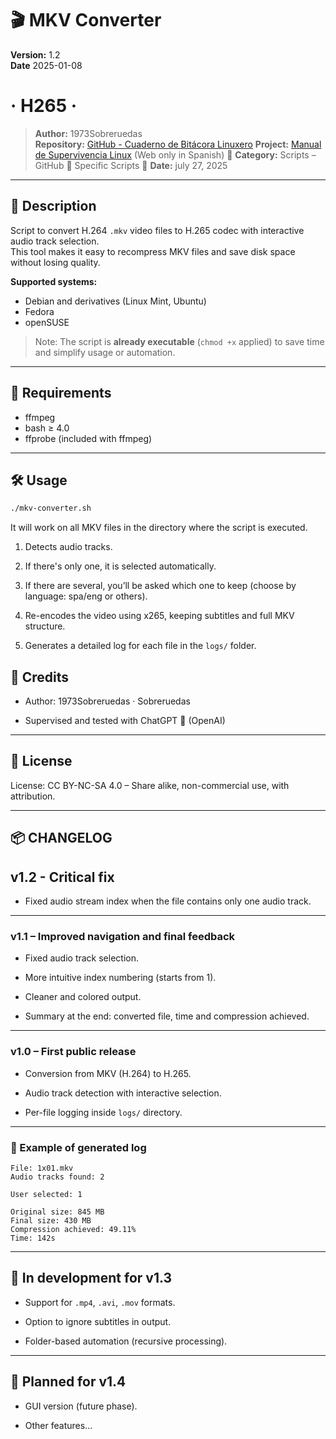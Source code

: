 # 🎬 **MKV Converter**

**Version:** 1.2  
**Date** 2025-01-08

# · H265 ·

> **Author:** 1973Sobreruedas  
> **Repository:** [GitHub - Cuaderno de Bitácora Linuxero](https://github.com/1973Sobreruedas/Cuaderno-Bitacora-Linuxero-1973Sobreruedas)
> **Project:** [Manual de Supervivencia Linux](https://manualdesupervivenciaLinux.com) (Web only in Spanish)
> 📁 **Category:** Scripts – GitHub 🎯 Specific Scripts
> 📅 **Date:** july 27, 2025

---

## 🧾 Description

Script to convert H.264 `.mkv` video files to H.265 codec with interactive audio track selection.  
This tool makes it easy to recompress MKV files and save disk space without losing quality.

**Supported systems:**

- Debian and derivatives (Linux Mint, Ubuntu)
- Fedora
- openSUSE

> Note: The script is **already executable** (`chmod +x` applied) to save time and simplify usage or automation.

---

## 🔧 Requirements

- ffmpeg  
- bash ≥ 4.0  
- ffprobe (included with ffmpeg)

---

## 🛠️ Usage

```bash
./mkv-converter.sh
```

It will work on all MKV files in the directory where the script is executed.

1. Detects audio tracks.

2. If there's only one, it is selected automatically.

3. If there are several, you’ll be asked which one to keep (choose by language: spa/eng or others).

4. Re-encodes the video using x265, keeping subtitles and full MKV structure.

5. Generates a detailed log for each file in the `logs/` folder.

## 🤝 Credits

- Author: 1973Sobreruedas · Sobreruedas

- Supervised and tested with ChatGPT 🧠 (OpenAI)

---

## 📜 License

License: CC BY-NC-SA 4.0 – Share alike, non-commercial use, with attribution.

---

## 📦 CHANGELOG

## v1.2 - Critical fix

- Fixed audio stream index when the file contains only one audio track.

---

### v1.1 – Improved navigation and final feedback

- Fixed audio track selection.

- More intuitive index numbering (starts from 1).

- Cleaner and colored output.

- Summary at the end: converted file, time and compression achieved.

---

### v1.0 – First public release

- Conversion from MKV (H.264) to H.265.

- Audio track detection with interactive selection.

- Per-file logging inside `logs/` directory.

---

### 🧾 Example of generated log

```
File: 1x01.mkv
Audio tracks found: 2

User selected: 1

Original size: 845 MB
Final size: 430 MB
Compression achieved: 49.11%
Time: 142s
```

---

## 🧪 In development for v1.3

- Support for `.mp4`, `.avi`, `.mov` formats.

- Option to ignore subtitles in output.

- Folder-based automation (recursive processing).

---

## 🚀 Planned for v1.4

- GUI version (future phase).

- Other features...
